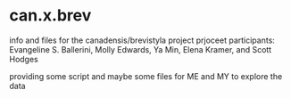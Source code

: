 # can.x.brev
info and files for the canadensis/brevistyla project
prjoceet participants:
Evangeline S. Ballerini, Molly Edwards, Ya Min, Elena Kramer, and Scott Hodges

providing some script and maybe some files for ME and MY to explore the data
